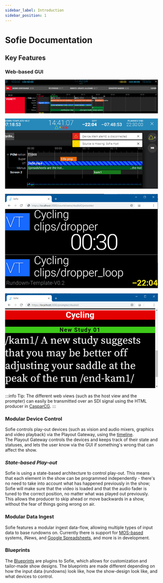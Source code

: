 ```yaml
---
sidebar_label: Introduction
sidebar_position: 1
---
```


# Sofie Documentation

## Key Features

### Web-based GUI

![Producer's / Director's  View](/img/docs/Sofie_GUI_example.jpg)

![Warnings and notifications are displayed to the user in the GUI](/img/docs/warnings-and-notifications.png)

![The Host view, displaying time information and countdowns](/img/docs/host-view.png)

![The prompter view](/img/docs/prompter-view.png)

:::info
Tip: The different web views \(such as the host view and the prompter\) can easily be transmitted over an SDI signal using the HTML producer in [CasparCG](getting-started/installation/installing-connections-and-additional-hardware/casparcg-server-installation.md).
:::

### Modular Device Control

Sofie controls play-out devices \(such as vision and audio mixers, graphics and video playback\) via the Playout Gateway, using the [timeline](dictionary#timeline).  
The Playout Gateway controls the devices and keeps track of their state and statuses, and lets the user know via the GUI if something's wrong that can affect the show.

### _State-based Play-out_

Sofie is using a state-based architecture to control play-out. This means that each element in the show can be programmed independently - there's no need to take into account what has happened previously in the show; Sofie will make sure that the video is loaded and that the audio fader is tuned to the correct position, no matter what was played out previously.  
This allows the producer to skip ahead or move backwards in a show, without the fear of things going wrong on air.

### Modular Data Ingest

Sofie features a modular ingest data-flow, allowing multiple types of input data to base rundowns on. Currently there is support for [MOS-based](http://mosprotocol.com) systems, iNews, and [Google Spreadsheets](getting-started/installation/installing-a-gateway/rundown-or-newsroom-system-connection/installing-sofie-with-google-spreadsheet-support.md), and more is in development.

### Blueprints

The [Blueprints](user-guide/concepts-and-architecture.md#blueprints) are plugins to Sofie, which allows for customization and tailor-made show designs.
The blueprints are made different depending on how the input data \(rundowns\) look like, how the show-design look like, and what devices to control.
